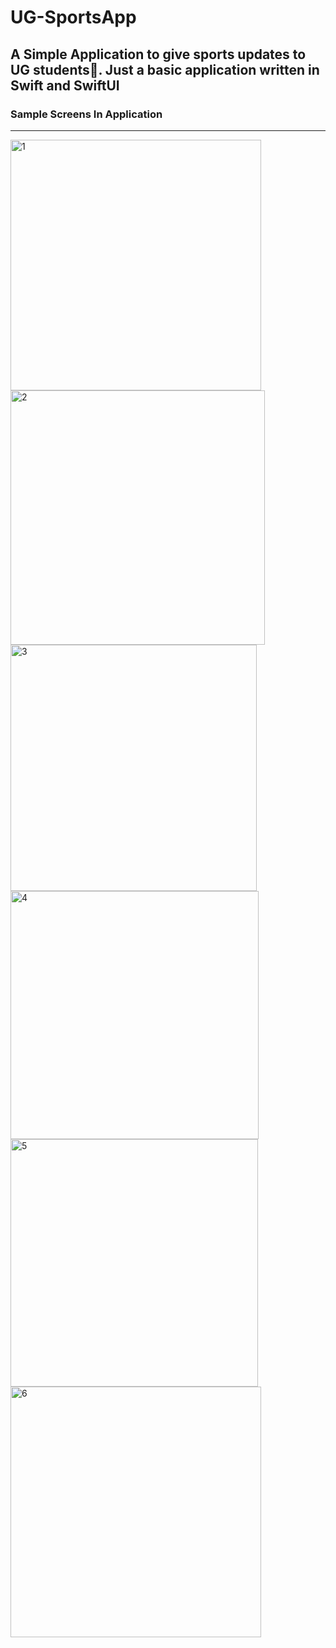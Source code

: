 # UG-SportsApp
## A Simple Application to give sports updates to UG students🤭. Just a basic application written in Swift and SwiftUI 

### Sample Screens In Application
___

<img width="401" alt="1" src="https://user-images.githubusercontent.com/85578453/195176576-71d2ae60-8b51-4265-a453-0ea5a3cde334.png">
<img width="407" alt="2" src="https://user-images.githubusercontent.com/85578453/195176656-3a5039e9-eca6-4912-9320-390d56507751.png">
<img width="394" alt="3" src="https://user-images.githubusercontent.com/85578453/195176769-7b36b96d-7e5c-473b-a963-86d357a151d4.png">
<img width="397" alt="4" src="https://user-images.githubusercontent.com/85578453/195176871-c7156e43-c46d-4802-bab7-abe296f97b18.png">
<img width="396" alt="5" src="https://user-images.githubusercontent.com/85578453/195176935-e81b3ec4-6ae0-4d2c-936d-56585fbb5007.png">
<img width="401" alt="6" src="https://user-images.githubusercontent.com/85578453/195177028-cad08ee2-b19a-4e11-aa11-cc994b9352ba.png">
